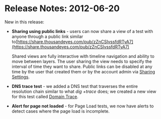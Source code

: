 # Release Notes: 2012-06-20

New in this release:

* **Sharing using public links** - users can now share a view of a test with anyone through a public link similar to[https://share.thousandeyes.com/pub/zZnCSIvssfdRTyA7](https://share.thousandeyes.com/pub/zZnCSIvssfdRTyA7)

  Shared views are fully interactive with timeline navigation and ability to move between layers. The user sharing the view needs to specify the interval of time they want to share. Public links can be disabled at any time by the user that created them or by the account admin via [Sharing Settings](https://platform.thousandeyes.com/account/sharing).

* **DNS trace test** - we added a DNS test that traverses the entire resolution chain similar to what _dig +trace_ does; we created a new view for this test called [Domain Trace](https://platform.thousandeyes.com/dns/trace).
* **Alert for page not loaded** - for Page Load tests, we now have alerts to detect cases where the page load is incomplete.


